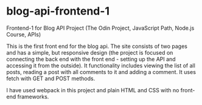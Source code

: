 # blog-api-frontend-1
Frontend-1 for Blog API Project (The Odin Project, JavaScript Path, Node.js Course, APIs)

This is the first front end for the blog api. The site consists of two pages and has a simple, but responsive design (the project is focused on connecting the back end with the front end - setting up the API and accessing it from the outside). It functionality includes viewing the list of all posts, reading a post with all comments to it and adding a comment. It uses fetch with GET and POST methods.

I have used webpack in this project and plain HTML and CSS with no front-end frameworks.
